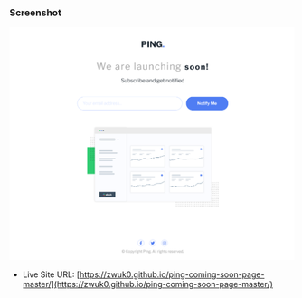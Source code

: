 ### Screenshot

![](./design/screenshot-desktop.png)

- Live Site URL: [https://zwuk0.github.io/ping-coming-soon-page-master/](https://zwuk0.github.io/ping-coming-soon-page-master/)
